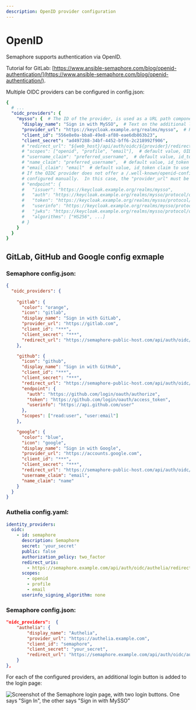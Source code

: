 ```yaml
---
description: OpenID provider configuration
---
```


# OpenID

Semaphore supports authentication via OpenID.

Tutorial for GitLab: [https://www.ansible-semaphore.com/blog/openid-authentication/](https://www.ansible-semaphore.com/blog/openid-authentication/).

Multiple OIDC providers can be configured in config.json:
```yaml
{
  # ...
  "oidc_providers": {
    "mysso": {  # The ID of the provider, is used as a URL path component in the redirect URL
      "display_name": "Sign in with MySSO",  # Text on the additional login button
      "provider_url": "https://keycloak.example.org/realms/mysso",  # Root URL of the OIDC provider, expects /.well-known/openid-configuration below this URL
      "client_id": "556e8e0a-bba8-49e8-af80-eae6db863b23",
      "client_secret": "ad497288-34bf-4452-bff6-2c218992f906",
      # "redirect_url": "${web_host}/api/auth/oidc/${provider}/redirect",  # default value, the OIDC provider redirects back here
      # "scopes": ["openid", "profile", "email"],  # default value, OIDC scopes
      # "username_claim": "preferred_username",  # default value, id_token claim to use as the username
      # "name_claim": "preferred_username",  # default value, id_token claim to use as the display name
      # "email_claim": "email"  # default value, id_token claim to use as the email address
      # If the OIDC provider does not offer a /.well-known/openid-configuration, the endpoints can be
      # configured manually.  In this case, the "provider_url" must be omitted.
      # "endpoint": {
      #   "issuer": "https://keycloak.example.org/realms/mysso",
      #   "auth": "https://keycloak.example.org/realms/mysso/protocol/openid-connect/auth",
      #   "token": "https://keycloak.example.org/realms/mysso/protocol/openid-connect/token",
      #   "userinfo": "https://keycloak.example.org/realms/mysso/protocol/openid-connect/userinfo",
      #   "jwks": "https://keycloak.example.org/realms/mysso/protocol/openid-connect/certs",
      #   "algorithms": ["HS256", ...]
      # }
    }
  }
}
```

## GitLab, GitHub and Google config exmaple

### Semaphore config.json:
```json
{
  "oidc_providers": {
    
    "gitlab": {
      "color": "orange",
      "icon": "gitlab",
      "display_name": "Sign in with GitLab",
      "provider_url": "https://gitlab.com",
      "client_id": "***",
      "client_secret": "***",
      "redirect_url": "https://semaphore-public-host.com/api/auth/oidc/gitlab/redirect"
    },

    "github": {
      "icon": "github",
      "display_name": "Sign in with GitHub",
      "client_id": "***",
      "client_secret": "***",
      "redirect_url": "https://semaphore-public-host.com/api/auth/oidc/github/redirect",
      "endpoint": {
        "auth": "https://github.com/login/oauth/authorize",
        "token": "https://github.com/login/oauth/access_token",
        "userinfo": "https://api.github.com/user"
      },
      "scopes": ["read:user", "user:email"]
    },

    "google": {
      "color": "blue",
      "icon": "google",
      "display_name": "Sign in with Google",
      "provider_url": "https://accounts.google.com",
      "client_id": "***",
      "client_secret": "***",
      "redirect_url": "https://semaphore-public-host.com/api/auth/oidc/google/redirect",
      "username_claim": "email",
      "name_claim": "name"
    }
  }
}
```

### Authelia config.yaml:
```yaml
identity_providers:
  oidc:
    - id: semaphore
      description: Semaphore
      secret: 'your_secret'
      public: false
      authorization_policy: two_factor
      redirect_uris:
        - https://semaphore.example.com/api/auth/oidc/authelia/redirect
      scopes:
        - openid
        - profile
        - email
      userinfo_signing_algorithm: none
```

### Semaphore config.json:
```json
"oidc_providers":  {
    "authelia": {
        "display_name": "Authelia",
        "provider_url": "https://authelia.example.com",
        "client_id": "semaphore",
        "client_secret": "your_secret",
        "redirect_url": "https://semaphore.example.com/api/auth/oidc/authelia/redirect"
    }
},
```

For each of the configured providers, an additional login button is added to the login page:

![Screenshot of the Semaphore login page, with two login buttons. One says "Sign In", the other says "Sign in with MySSO"](https://user-images.githubusercontent.com/5564491/232345599-13f744a0-0530-4422-8b55-6a563a4ef5d9.png)


